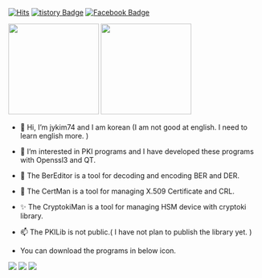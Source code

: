 [![Hits](https://hits.seeyoufarm.com/api/count/incr/badge.svg?url=https%3A%2F%2Fgithub.com%2Fjykim74&count_bg=%2379C83D&title_bg=%23555555&icon=&icon_color=%23E7E7E7&title=hits&edge_flat=false)](https://hits.seeyoufarm.com)
[![tistory Badge](https://img.shields.io/badge/-tistory-000000?logo=tistory&logoColor=white&link=https://jykim74.tistory.com)](https://jykim74.tistory.com)
[![Facebook Badge](https://img.shields.io/badge/-Facebook-1877f2?logo=facebook&logoColor=white&link=https://www.facebook.com/jongyeob.kim.77)](https://www.facebook.com/jongyeob.kim.77)

<!--
[![linkedin Badge](https://img.shields.io/badge/-linkedin-0075b5?logo=linkedin&logoColor=white&link=https://www.linkedin.com/in/jykim74)](https://www.linkedin.com/in/jykim74)
-->

<!--
![Anurag's github stats](https://github-readme-stats.vercel.app/api?username=jykim74&show_icons=true&theme=bear)
![Top Langs](https://github-readme-stats.vercel.app/api/top-langs/?username=jykim74&layout=compact&theme=bear)
-->

<p>
  <img height="180em" src="https://github-readme-stats.vercel.app/api?username=jykim74&show_icons=true&include_all_commits=true&bg_color=30,e96443,904e95&title_color=fff&text_color=fff">
  <img height="180em" src="https://github-readme-stats.vercel.app/api/top-langs/?username=jykim74&layout=compact&bg_color=30,e96443,904e95&title_color=fff&text_color=fff">
</p>


- 👋 Hi, I’m jykim74 and I am korean (I am not good at english. I need to learn english more. )
- 👀 I’m interested in PKI programs and I have developed these programs with Openssl3 and QT.
- 🌱 The BerEditor is a tool for decoding and encoding BER and DER.
- 💞️ The CertMan is a tool for managing X.509 Certificate and CRL.
- ✨ The CryptokiMan is a tool for managing HSM device with cryptoki library.
- 📫 The PKILib is not public.( I have not plan to publish the library yet. )

- You can download the programs in below icon.

<a href="https://jykim74.tistory.com/36" target="_blank"><img src="https://img.shields.io/badge/BerEditor-006600?style=for-the-badge&logo=Qt&logoColor=white"></a>
<a href="https://jykim74.tistory.com/37" target="_blank"><img src="https://img.shields.io/badge/CertMan-0094F5?style=for-the-badge&logo=Qt&logoColor=white"></a>
<a href="https://jykim74.tistory.com/38" target="_blank"><img src="https://img.shields.io/badge/CryptokiMan-512BD4?style=for-the-badge&logo=Qt&logoColor=white"></a>

<!---
jykim74/jykim74 is a ✨ special ✨ repository because its `README.md` (this file) appears on your GitHub profile.
You can click the Preview link to take a look at your changes.
--->



